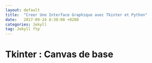 ```yaml
---
layout: default
title:  "Creer Une Interface Graphique avec Tkinter et Python"
date:   2017-09-24 8:30:00 +0200
categories: Jekyll 
tag: Jekyll ftp 
---
```


# Tkinter : Canvas de base

```PYTHON

```